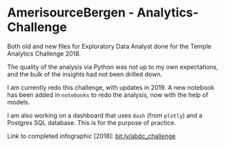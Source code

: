 # AmerisourceBergen - Analytics-Challenge

Both old and new files for Exploratory Data Analyst done for the Temple Analytics Challenge 2018.

The quality of the analysis via Python was not up to my own expectations, and the bulk of the insights had not been drilled down. 

I am currently redo this challenge, with updates in 2019. A new notebook has been added in `notebooks` to redo the analysis, now with the help of models.

I am also working on a dashboard that uses `dash` (from `plotly`) and a Postgres SQL database. This is for the purpose of practice. 

Link to completed infographic [2018]: 
[bit.ly/abdc_challenge](https://bit.ly/abdc_challenge)
